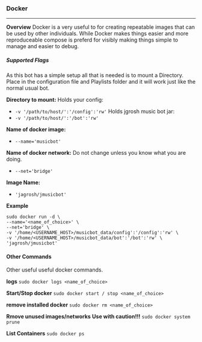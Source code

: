 ### Docker
___
**Overview**
Docker is a very useful to for creating repeatable images that can be used by other individuals. While Docker makes things easier and more reproduceable compose is preferd for visibly making things simple to manage and easier to debug.  

##### Supported Flags

As this bot has a simple setup all that is needed is to mount a Directory. Place in the configuration file and Playlists folder and it will work just like the normal usual bot.  

**Directory to mount:**
Holds your config:
* `-v '/path/to/host/':'/config':'rw'` 
Holds jgrosh music bot jar:
* `-v '/path/to/host/':'/bot':'rw'`

**Name of docker image:**
* `--name='musicbot'`

**Name of docker network:** 
Do not change unless you know what you are doing.
* `--net='bridge'`

**Image Name:**
* `'jagrosh/jmusicbot'`

**Example**

    sudo docker run -d \
    --name='<name_of_choice>' \
    --net='bridge' \
    -v '/home/<USERNAME_HOST>/musicbot_data/config':'/config':'rw' \
    -v '/home/<USERNAME_HOST>/musicbot_data/bot':'/bot':'rw' \
    'jagrosh/jmusicbot'

#### Other Commands
Other useful useful docker commands.

**logs**
`sudo docker logs <name_of_choice>`

**Start/Stop docker**
`sudo docker start / stop <name_of_choice>`

**remove installed docker**
`sudo docker rm <name_of_choice>`

**Rmove unused images/networks**
**Use with caution!!!**
`sudo docker system prune`

**List Containers**
`sudo docker ps`